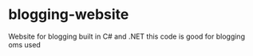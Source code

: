 # blogging-website
Website for blogging built in C# and .NET 
this code is good for blogging 
oms used
